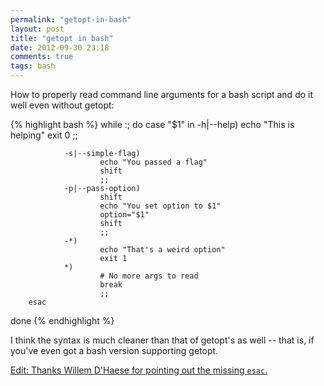```yaml
---
permalink: "getopt-in-bash"
layout: post
title: "getopt in bash"
date: 2012-09-30 23:18
comments: true
tags: bash
---
```


How to properly read command line arguments for a bash script and do it well even without getopt:

{% highlight bash %}
while :; do
        case "$1" in
                -h|--help)
                        echo "This is helping"
                        exit 0
                        ;;

                -s|--simple-flag)
                        echo "You passed a flag"
                        shift
                        ;;
                -p|--pass-option)
                        shift
                        echo "You set option to $1"
                        option="$1"
                        shift
                        ;;
                -*)
                        echo "That's a weird option"
                        exit 1
                *)
                        # No more args to read
                        break
                        ;;
        esac
done
{% endhighlight %}

I think the syntax is much cleaner than that of getopt's as well -- that is, if you've even got a bash version supporting getopt.

<ins>Edit: Thanks Willem D'Haese for pointing out the missing `esac`.</ins>
